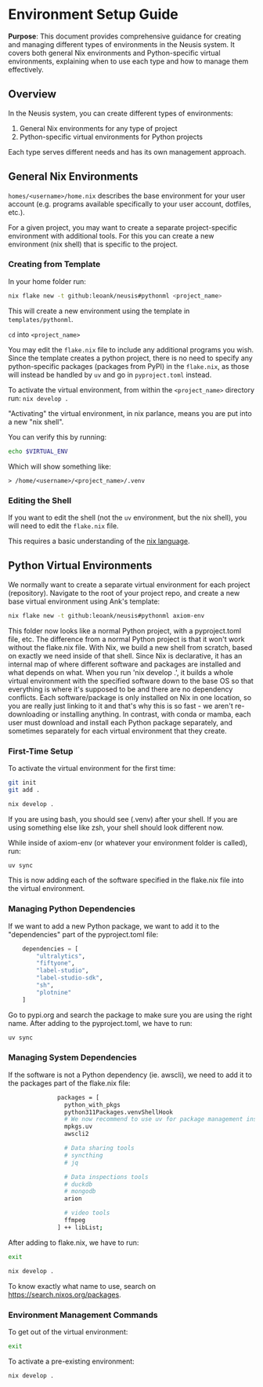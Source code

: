 # Environment Setup Guide

**Purpose**: This document provides comprehensive guidance for creating and managing different types of environments in the Neusis system. It covers both general Nix environments and Python-specific virtual environments, explaining when to use each type and how to manage them effectively.

## Overview

In the Neusis system, you can create different types of environments:

1. General Nix environments for any type of project
2. Python-specific virtual environments for Python projects

Each type serves different needs and has its own management approach.

## General Nix Environments

`homes/<username>/home.nix` describes the base environment for your user account (e.g. programs available specifically to your user account, dotfiles, etc.).

For a given project, you may want to create a separate project-specific environment with additional tools. For this you can create a new environment (nix shell) that is specific to the project.

### Creating from Template

In your home folder run:

```bash
nix flake new -t github:leoank/neusis#pythonml <project_name>
```

This will create a new environment using the template in `templates/pythonml`.

`cd` into `<project_name>`

You may edit the `flake.nix` file to include any additional programs you wish. Since the template creates a python project, there is no need to specify any python-specific packages (packages from PyPI) in the `flake.nix`, as those will instead be handled by `uv` and go in `pyproject.toml` instead.

To activate the virtual environment, from within the `<project_name>` directory run: `nix develop .`

"Activating" the virtual environment, in nix parlance, means you are put into a new "nix shell".

You can verify this by running:

```bash
echo $VIRTUAL_ENV
```

Which will show something like:

```
> /home/<username>/<project_name>/.venv
```

### Editing the Shell

If you want to edit the shell (not the `uv` environment, but the nix shell), you will need to edit the `flake.nix` file.

This requires a basic understanding of the [nix language](https://nix.dev/manual/nix/2.24/language/index.html).

## Python Virtual Environments

We normally want to create a separate virtual environment for each project (repository). Navigate to the root of your project repo, and create a new base virtual environment using Ank's template:

```bash
nix flake new -t github:leoank/neusis#pythonml axiom-env
```

This folder now looks like a normal Python project, with a pyproject.toml file, etc. The difference from a normal Python project is that it won't work without the flake.nix file. With Nix, we build a new shell from scratch, based on exactly we need inside of that shell. Since Nix is declarative, it has an internal map of where different software and packages are installed and what depends on what. When you run 'nix develop .', it builds a whole virtual environment with the specified software down to the base OS so that everything is where it's supposed to be and there are no dependency conflicts. Each software/package is only installed on Nix in one location, so you are really just linking to it and that's why this is so fast - we aren't re-downloading or installing anything. In contrast, with conda or mamba, each user must download and install each Python package separately, and sometimes separately for each virtual environment that they create.

### First-Time Setup

To activate the virtual environment for the first time:

```bash
git init
git add .

nix develop .
```

If you are using bash, you should see (.venv) after your shell. If you are using something else like zsh, your shell should look different now.

While inside of axiom-env (or whatever your environment folder is called), run:

```bash
uv sync
```

This is now adding each of the software specified in the flake.nix file into the virtual environment.

### Managing Python Dependencies

If we want to add a new Python package, we want to add it to the "dependencies" part of the pyproject.toml file:

```python
    dependencies = [
        "ultralytics",
        "fiftyone",
        "label-studio",
        "label-studio-sdk",
        "sh",
        "plotnine"
    ]
```

Go to pypi.org and search the package to make sure you are using the right name. After adding to the pyproject.toml, we have to run:

```bash
uv sync
```

### Managing System Dependencies

If the software is not a Python dependency (ie. awscli), we need to add it to the packages part of the flake.nix file:

```bash
              packages = [
                python_with_pkgs
                python311Packages.venvShellHook
                # We now recommend to use uv for package management inside nix env
                mpkgs.uv
                awscli2

                # Data sharing tools
                # syncthing
                # jq

                # Data inspections tools
                # duckdb
                # mongodb
                arion

                # video tools
                ffmpeg
              ] ++ libList;
```

After adding to flake.nix, we have to run:

```bash
exit

nix develop .
```

To know exactly what name to use, search on <https://search.nixos.org/packages>.

### Environment Management Commands

To get out of the virtual environment:

```bash
exit
```

To activate a pre-existing environment:

```bash
nix develop .
```
